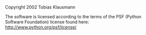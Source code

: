 Copyright 2002 Tobias Klausmann

The software is licensed according to the terms of the PSF (Python Software Foundation) license found here: http://www.python.org/psf/license/